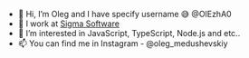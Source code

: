 - 👋 Hi, I’m Oleg and I have specify username 😅 @OlEzhA0
- 🦾 I work at [Sigma Software](https://sigma.software/)
- 👀 I’m interested in JavaScript, TypeScript, Node.js and etc..
- 📫 You can find me in Instagram - @oleg_medushevskiy

<!---
OlEzhA0/OlEzhA0 is a ✨ special ✨ repository because its `README.md` (this file) appears on your GitHub profile.
You can click the Preview link to take a look at your changes.
--->

